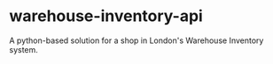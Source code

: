 # warehouse-inventory-api
A python-based solution for a shop in London's Warehouse Inventory system.
